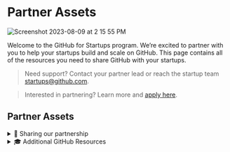 # Partner Assets
![Screenshot 2023-08-09 at 2 15 55 PM](https://github.com/GitHub-for-Startups/Global-Repo/assets/104146251/e6ce8f96-f1d0-443f-a9c2-37952f701879)

   
Welcome to the GitHub for Startups program. We’re excited to partner with you to help your startups build and scale on GitHub. This page contains all of the resources you need to share GitHub with your startups.

> Need support? Contact your partner lead or reach the startup team startups@github.com.

> Interested in partnering? Learn more and [apply here](https://github.com/enterprise/startups#join-partners).

## Partner Assets
<details><summary>
🚀 Sharing our partnership

</summary>

Hi Founders,

We’re partnering with GitHub for Startups to offer special access to GitHub Enterprise, free for one year (50% off year two), for eligible startups in our ecosystem.

> To get started, use our unique partner link to apply.

The GitHub startup team will review your app within 1-2 business days and follow up with a confirmation email. Email startups@github.com with any questions.

GitHub for Startups Program Overview:

GitHub is the leading AI-powered developer platform to build, scale, and deliver secure software. GitHub helps startups plan, track, collaborate, build, test, and deploy software with a holistic and secure platform that scales with them. As part of GitHub for Startups, eligible startups receive:

- 20 Seats of GitHub Enterprise free for one year and 50% off in year two. Plus, office hours, live education, and networking across GitHub's global community.

Eligibility:
- Must be Series A or earlier, new to GitHub Enterprise, and a portfolio company.

Questions? Reach the GitHub startup team at [startups@github.com](startups.github.com)

- 🌠 Access GitHub's logos [here](https://github.com/logos)

</details> 

<details><summary>
🎓 Additional GitHub Resources

</summary>


- [Customer Stories](https://github.com/customer-stories?type=enterprise): Meet the companies who build with GitHub.

- [About GitHub Enterprise](https://github.com/customer-stories?type=enterprise)


